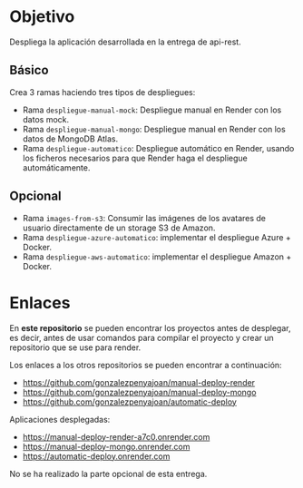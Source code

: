 # Objetivo

Despliega  la aplicación desarrollada en la entrega de api-rest.

## Básico

Crea 3 ramas haciendo tres tipos de despliegues:

* Rama `despliegue-manual-mock`: Despliegue manual en Render con los datos mock.
* Rama `despliegue-manual-mongo`: Despliegue manual en Render con los datos de MongoDB Atlas.
* Rama `despliegue-automatico`: Despliegue automático en Render, usando los ficheros necesarios para que Render haga el despliegue automáticamente.

## Opcional

* Rama `images-from-s3`: Consumir las imágenes de los avatares de usuario directamente de un storage S3 de Amazon.
* Rama `despliegue-azure-automatico`: implementar el despliegue Azure + Docker.
* Rama `despliegue-aws-automatico`: implementar el despliegue Amazon + Docker.

# Enlaces

En **este repositorio** se pueden encontrar los proyectos antes de desplegar, es decir, antes de usar comandos para compilar el proyecto y crear un repositorio que se use para render.

Los enlaces a los otros repositorios se pueden encontrar a continuación:

* https://github.com/gonzalezpenyajoan/manual-deploy-render
* https://github.com/gonzalezpenyajoan/manual-deploy-mongo
* https://github.com/gonzalezpenyajoan/automatic-deploy

Aplicaciones desplegadas:

* https://manual-deploy-render-a7c0.onrender.com
* https://manual-deploy-mongo.onrender.com
* https://automatic-deploy.onrender.com

No se ha realizado la parte opcional de esta entrega.